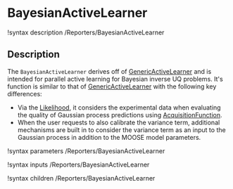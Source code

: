# BayesianActiveLearner

!syntax description /Reporters/BayesianActiveLearner

## Description

The `BayesianActiveLearner` derives off of [GenericActiveLearner](GenericActiveLearner.md) and is intended for parallel active learning for Bayesian inverse UQ problems. It's function is similar to that of [GenericActiveLearner](GenericActiveLearner.md) with the following key differences:

- Via the [Likelihood](Likelihood/index.md), it considers the experimental data when evaluating the quality of Gaussian process predictions using [AcquisitionFunction](Acquisitions/index.md).
- When the user requests to also calibrate the variance term, additional mechanisms are built in to consider the variance term as an input to the Gaussian process in addition to the MOOSE model parameters.

!syntax parameters /Reporters/BayesianActiveLearner

!syntax inputs /Reporters/BayesianActiveLearner

!syntax children /Reporters/BayesianActiveLearner
